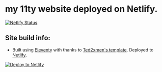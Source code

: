 # my 11ty website deployed on Netlify.

[![Netlify Status](https://api.netlify.com/api/v1/badges/368a81d3-7d0d-41ed-a426-0c3035e5b15a/deploy-status)](https://app.netlify.com/sites/eleventree/deploys)

## Site build info: 
- Built using [Eleventy](https://www.11ty.dev) with thanks to [Ted2xmen's template](https://github.com/Ted2xmen/eleventree.app). Deployed to [Netlify](https://www.netlify.com).

[![Deploy to Netlify](https://www.netlify.com/img/deploy/button.svg)](https://app.netlify.com/start/deploy?repository=https://github.com/ted2xmen/eleventree)


